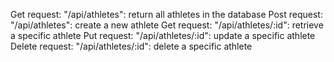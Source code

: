 Get request: "/api/athletes": return all athletes in the database
Post request: "/api/athletes": create a new athlete
Get request: "/api/athletes/:id": retrieve a specific athlete
Put request: "/api/athletes/:id": update a specific athlete
Delete request: "/api/athletes/:id": delete a specific athlete
